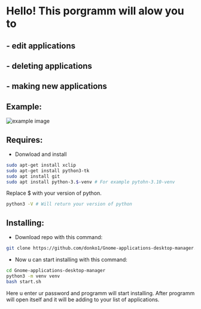 # Hello! This porgramm will alow you to
## - edit applications
## - deleting applications
## - making new applications
## Example:
![example image](https://github.com/donko1/Gnome-applications-desktop-manager/raw/main/assets/example.png)
## Requires:
- Donwload and install
```bash
sudo apt-get install xclip
sudo apt-get install python3-tk
sudo apt install git
sudo apt install python-3.$-venv # For example pytohn-3.10-venv
```
Replace $ with your version of python. 
```bash
python3 -V # Will return your version of python
```
## Installing:

- Download repo with this command:
```bash
git clone https://github.com/donko1/Gnome-applications-desktop-manager.git
```

- Now u can start installing with this command:
```bash
cd Gnome-applications-desktop-manager
python3 -m venv venv
bash start.sh
```
Here u enter ur password and programm will start installing. After programm will open itself and it will be adding to your list of applications.
